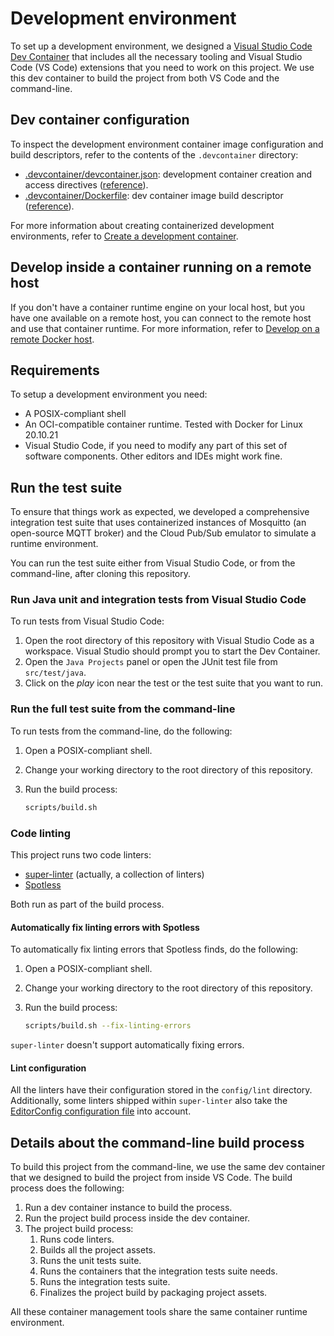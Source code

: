 # Development environment

To set up a development environment, we designed a [Visual Studio Code Dev Container](https://code.visualstudio.com/docs/devcontainers/containers)
that includes all the necessary tooling and Visual Studio Code (VS Code) extensions that you
need to work on this project. We use this dev container to build the project from
both VS Code and the command-line.

## Dev container configuration

To inspect the development environment container image configuration and build descriptors,
refer to the contents of the `.devcontainer` directory:

- [.devcontainer/devcontainer.json](../.devcontainer/devcontainer.json): development container creation and access directives ([reference](https://code.visualstudio.com/docs/remote/devcontainerjson-reference)).
- [.devcontainer/Dockerfile](../.devcontainer/Dockerfile): dev container image build descriptor ([reference](https://docs.docker.com/engine/reference/builder/)).

For more information about creating containerized development environments,
refer to [Create a development container](https://code.visualstudio.com/docs/remote/create-dev-container).

## Develop inside a container running on a remote host

If you don't have a container runtime engine on your local host, but you have one available on
a remote host, you can connect to the remote host and use that container runtime.
For more information, refer to
[Develop on a remote Docker host](https://code.visualstudio.com/remote/advancedcontainers/develop-remote-host).

## Requirements

To setup a development environment you need:

- A POSIX-compliant shell
- An OCI-compatible container runtime. Tested with Docker for Linux 20.10.21
- Visual Studio Code, if you need to modify any part of this set of software components. Other editors and IDEs might work fine.

## Run the test suite

To ensure that things work as expected, we developed a comprehensive integration test suite that uses
containerized instances of Mosquitto (an open-source MQTT broker) and the Cloud Pub/Sub emulator to
simulate a runtime environment.

You can run the test suite either from Visual Studio Code, or from the command-line, after cloning this
repository.

### Run Java unit and integration tests from Visual Studio Code

To run tests from Visual Studio Code:

1. Open the root directory of this repository with Visual Studio Code as a workspace.
    Visual Studio should prompt you to start the Dev Container.
2. Open the `Java Projects` panel or open the JUnit test file from `src/test/java`.
3. Click on the _play_ icon near the test or the test suite that you want to run.

### Run the full test suite from the command-line

To run tests from the command-line, do the following:

1. Open a POSIX-compliant shell.
2. Change your working directory to the root directory of this repository.
3. Run the build process:

    ```sh
    scripts/build.sh
    ```

### Code linting

This project runs two code linters:

- [super-linter](https://github.com/github/super-linter) (actually, a collection of linters)
- [Spotless](https://github.com/diffplug/spotless)

Both run as part of the build process.

#### Automatically fix linting errors with Spotless

To automatically fix linting errors that Spotless finds, do the following:

1. Open a POSIX-compliant shell.
2. Change your working directory to the root directory of this repository.
3. Run the build process:

    ```sh
    scripts/build.sh --fix-linting-errors
    ```

`super-linter` doesn't support automatically fixing errors.

#### Lint configuration

All the linters have their configuration stored in the `config/lint` directory.
Additionally, some linters shipped within `super-linter` also take the
[EditorConfig configuration file](../.editorconfig) into account.

## Details about the command-line build process

To build this project from the command-line, we use the same dev container that
we designed to build the project from inside VS Code. The build process does the
following:

1. Run a dev container instance to build the process.
2. Run the project build process inside the dev container.
3. The project build process:
    1. Runs code linters.
    2. Builds all the project assets.
    3. Runs the unit tests suite.
    4. Runs the containers that the integration tests suite needs.
    5. Runs the integration tests suite.
    6. Finalizes the project build by packaging project assets.

All these container management tools share the same container runtime environment.
